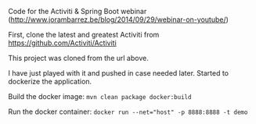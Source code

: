 Code for the Activiti & Spring Boot webinar  (http://www.jorambarrez.be/blog/2014/09/29/webinar-on-youtube/)

First, clone the latest and greatest Activiti from https://github.com/Activiti/Activiti

This project was cloned from the url above.

I have just played with it and pushed in case needed later.
Started to dockerize the application.

Build the docker image: 
`mvn clean package docker:build`

Run the docker container: 
`docker run --net="host" -p 8888:8888 -t demo`


